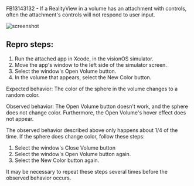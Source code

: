 FB13143132 - If a RealityView in a volume has an attachment with controls, often the attachment's controls will not respond to user input.

![screenshot](https://github.com/drewolbrich/AttachmentControls/assets/12141562/0e863bd1-ced7-4005-84d0-e84a25df88e5)

## Repro steps:

1. Run the attached app in Xcode, in the visionOS simulator.
2. Move the app's window to the left side of the simulator screen.
3. Select the window's Open Volume button.
4. In the volume that appears, select the New Color button.

Expected behavior: The color of the sphere in the volume changes to a random color.

Observed behavior: The Open Volume button doesn't work, and the sphere does not
change color. Furthermore, the Open Volume's hover effect does not appear.

The observed behavior described above only happens about 1/4 of the time.
If the sphere does change color, follow these steps:

1. Select the window's Close Volume button
2. Select the window's Open Volume button again.
3. Select the New Color button again.

It may be necessary to repeat these steps several times before the observed behavior occurs.
